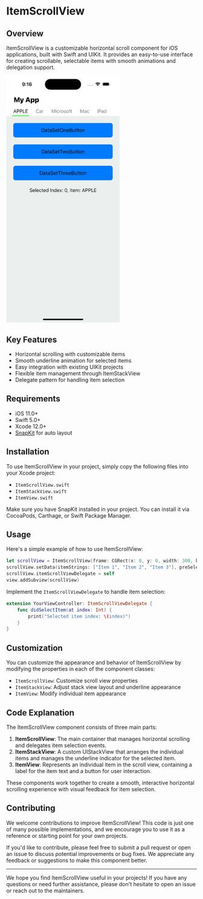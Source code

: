# ItemScrollView

## Overview

ItemScrollView is a customizable horizontal scroll component for iOS applications, built with Swift and UIKit. It provides an easy-to-use interface for creating scrollable, selectable items with smooth animations and delegation support.

<img src="https://github.com/wlxo0401/ItemHorizontalScroll/blob/main/SimulatorScreenRecording.gif" width="300" alt="ItemScrollView Demo">

## Key Features

- Horizontal scrolling with customizable items
- Smooth underline animation for selected items
- Easy integration with existing UIKit projects
- Flexible item management through ItemStackView
- Delegate pattern for handling item selection

## Requirements

- iOS 11.0+
- Swift 5.0+
- Xcode 12.0+
- [SnapKit](https://github.com/SnapKit/SnapKit) for auto layout

## Installation

To use ItemScrollView in your project, simply copy the following files into your Xcode project:

- `ItemScrollView.swift`
- `ItemStackView.swift`
- `ItemView.swift`

Make sure you have SnapKit installed in your project. You can install it via CocoaPods, Carthage, or Swift Package Manager.

## Usage

Here's a simple example of how to use ItemScrollView:

```swift
let scrollView = ItemScrollView(frame: CGRect(x: 0, y: 0, width: 300, height: 50))
scrollView.setData(itemStrings: ["Item 1", "Item 2", "Item 3"], preSelectIndex: 0)
scrollView.itemScrollViewDelegate = self
view.addSubview(scrollView)
```

Implement the `ItemScrollViewDelegate` to handle item selection:

```swift
extension YourViewController: ItemScrollViewDelegate {
    func didSelectItem(at index: Int) {
        print("Selected item index: \(index)")
    }
}
```

## Customization

You can customize the appearance and behavior of ItemScrollView by modifying the properties in each of the component classes:

- `ItemScrollView`: Customize scroll view properties
- `ItemStackView`: Adjust stack view layout and underline appearance
- `ItemView`: Modify individual item appearance

## Code Explanation

The ItemScrollView component consists of three main parts:

1. **ItemScrollView**: The main container that manages horizontal scrolling and delegates item selection events.
2. **ItemStackView**: A custom UIStackView that arranges the individual items and manages the underline indicator for the selected item.
3. **ItemView**: Represents an individual item in the scroll view, containing a label for the item text and a button for user interaction.

These components work together to create a smooth, interactive horizontal scrolling experience with visual feedback for item selection.

## Contributing

We welcome contributions to improve ItemScrollView! This code is just one of many possible implementations, and we encourage you to use it as a reference or starting point for your own projects.

If you'd like to contribute, please feel free to submit a pull request or open an issue to discuss potential improvements or bug fixes. We appreciate any feedback or suggestions to make this component better.

---

We hope you find ItemScrollView useful in your projects! If you have any questions or need further assistance, please don't hesitate to open an issue or reach out to the maintainers.
